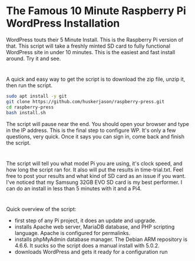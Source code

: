 # The Famous 10 Minute Raspberry Pi WordPress Installation
WordPress touts their 5 Minute Install. This is the Raspberry Pi version of that. This script will take a freshly minted SD card to fully functional WordPress site in under 10 minutes. This is the easiest and fast install around. Try it and see.
#
A quick and easy way to get the script is to download the zip file, unzip it, then run the script.
~~~bash
sudo apt install -y git
git clone https://github.com/huskerjason/raspberry-press.git
cd raspberry-press
bash install.sh

~~~
The script will pause near the end. You should open your browser and type in the IP address. This is the final step to configure WP. It's only a few questions, very quick. Once it says you can sign in, come back and finish the script.
#
The script will tell you what model Pi you are using, it's clock speed, and how long the script ran for. It also will put the results in time-trial.txt. Feel free to post your results and what kind of SD card as an issue if you want. I've noticed that my Samsung 32GB EVO SD card is my best performer. I can do an install in less than 5 minutes with it and a Pi4.
#
Quick overview of the script:
- first step of any Pi project, it does an update and upgrade.
- installs Apache web server, MariaDB database, and PHP scripting language. Apache is configured for permalinks.
- installs phpMyAdmin database manager. The Debian ARM repository is 4.6.6. It sucks so the script does a manual install with 5.0.2.
- downloads WordPress and gets it ready for a configuration run
